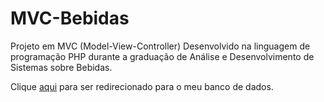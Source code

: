 # MVC-Bebidas

Projeto em MVC (Model-View-Controller) Desenvolvido na linguagem de programação PHP durante a graduação de Análise e Desenvolvimento de Sistemas sobre Bebidas.

Clique [aqui](https://github.com/Nycolas-Rafa/Aprendendo-SQL/blob/main/MVC-Bebidas.sql) para ser redirecionado para o meu banco de dados.
